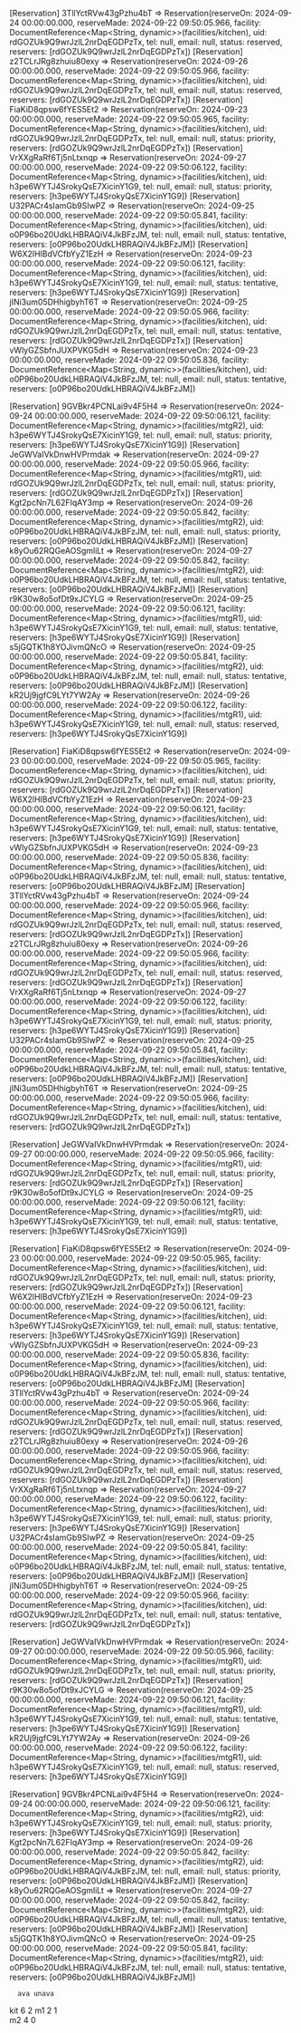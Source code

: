 [Reservation] 3TllYctRVw43gPzhu4bT => Reservation(reserveOn: 2024-09-24 00:00:00.000, reserveMade: 2024-09-22 09:50:05.966, facility: DocumentReference<Map<String, dynamic>>(facilities/kitchen), uid: rdGOZUk9Q9wrJzlL2nrDqEGDPzTx, tel: null, email: null, status: reserved, reservers: [rdGOZUk9Q9wrJzlL2nrDqEGDPzTx])
[Reservation] z2TCLrJRg8zhuiu80exy => Reservation(reserveOn: 2024-09-26 00:00:00.000, reserveMade: 2024-09-22 09:50:05.966, facility: DocumentReference<Map<String, dynamic>>(facilities/kitchen), uid: rdGOZUk9Q9wrJzlL2nrDqEGDPzTx, tel: null, email: null, status: reserved, reservers: [rdGOZUk9Q9wrJzlL2nrDqEGDPzTx])
[Reservation] FiaKiD8qpsw6fYES5Et2 => Reservation(reserveOn: 2024-09-23 00:00:00.000, reserveMade: 2024-09-22 09:50:05.965, facility: DocumentReference<Map<String, dynamic>>(facilities/kitchen), uid: rdGOZUk9Q9wrJzlL2nrDqEGDPzTx, tel: null, email: null, status: priority, reservers: [rdGOZUk9Q9wrJzlL2nrDqEGDPzTx])
[Reservation] VrXXgRaRf6Tj5nLtxnqp => Reservation(reserveOn: 2024-09-27 00:00:00.000, reserveMade: 2024-09-22 09:50:06.122, facility: DocumentReference<Map<String, dynamic>>(facilities/kitchen), uid: h3pe6WYTJ4SrokyQsE7XicinY1G9, tel: null, email: null, status: priority, reservers: [h3pe6WYTJ4SrokyQsE7XicinY1G9])
[Reservation] U32PACr4sIamGb9SIwPZ => Reservation(reserveOn: 2024-09-25 00:00:00.000, reserveMade: 2024-09-22 09:50:05.841, facility: DocumentReference<Map<String, dynamic>>(facilities/kitchen), uid: o0P96bo20UdkLHBRAQiV4JkBFzJM, tel: null, email: null, status: tentative, reservers: [o0P96bo20UdkLHBRAQiV4JkBFzJM])
[Reservation] W6X2lHIBdVCfbYyZ1EzH => Reservation(reserveOn: 2024-09-23 00:00:00.000, reserveMade: 2024-09-22 09:50:06.121, facility: DocumentReference<Map<String, dynamic>>(facilities/kitchen), uid: h3pe6WYTJ4SrokyQsE7XicinY1G9, tel: null, email: null, status: tentative, reservers: [h3pe6WYTJ4SrokyQsE7XicinY1G9])
[Reservation] jINi3um05DHhigbyhT6T => Reservation(reserveOn: 2024-09-25 00:00:00.000, reserveMade: 2024-09-22 09:50:05.966, facility: DocumentReference<Map<String, dynamic>>(facilities/kitchen), uid: rdGOZUk9Q9wrJzlL2nrDqEGDPzTx, tel: null, email: null, status: tentative, reservers: [rdGOZUk9Q9wrJzlL2nrDqEGDPzTx])
[Reservation] vWlyGZSbfnJUXPVKG5dH => Reservation(reserveOn: 2024-09-23 00:00:00.000, reserveMade: 2024-09-22 09:50:05.836, facility: DocumentReference<Map<String, dynamic>>(facilities/kitchen), uid: o0P96bo20UdkLHBRAQiV4JkBFzJM, tel: null, email: null, status: tentative, reservers: [o0P96bo20UdkLHBRAQiV4JkBFzJM])

[Reservation] 9GVBkr4PCNLai9v4F5H4 => Reservation(reserveOn: 2024-09-24 00:00:00.000, reserveMade: 2024-09-22 09:50:06.121, facility: DocumentReference<Map<String, dynamic>>(facilities/mtgR2), uid: h3pe6WYTJ4SrokyQsE7XicinY1G9, tel: null, email: null, status: priority, reservers: [h3pe6WYTJ4SrokyQsE7XicinY1G9])
[Reservation] JeGWVaIVkDnwHVPrmdak => Reservation(reserveOn: 2024-09-27 00:00:00.000, reserveMade: 2024-09-22 09:50:05.966, facility: DocumentReference<Map<String, dynamic>>(facilities/mtgR1), uid: rdGOZUk9Q9wrJzlL2nrDqEGDPzTx, tel: null, email: null, status: priority, reservers: [rdGOZUk9Q9wrJzlL2nrDqEGDPzTx])
[Reservation] Kgt2pcNn7L62FIqAY3mp => Reservation(reserveOn: 2024-09-26 00:00:00.000, reserveMade: 2024-09-22 09:50:05.842, facility: DocumentReference<Map<String, dynamic>>(facilities/mtgR2), uid: o0P96bo20UdkLHBRAQiV4JkBFzJM, tel: null, email: null, status: priority, reservers: [o0P96bo20UdkLHBRAQiV4JkBFzJM])
[Reservation] k8yOu62RQGeAOSgmliLt => Reservation(reserveOn: 2024-09-27 00:00:00.000, reserveMade: 2024-09-22 09:50:05.842, facility: DocumentReference<Map<String, dynamic>>(facilities/mtgR2), uid: o0P96bo20UdkLHBRAQiV4JkBFzJM, tel: null, email: null, status: tentative, reservers: [o0P96bo20UdkLHBRAQiV4JkBFzJM])
[Reservation] r9K30w8o5ofDt9xJCYLG => Reservation(reserveOn: 2024-09-25 00:00:00.000, reserveMade: 2024-09-22 09:50:06.121, facility: DocumentReference<Map<String, dynamic>>(facilities/mtgR1), uid: h3pe6WYTJ4SrokyQsE7XicinY1G9, tel: null, email: null, status: tentative, reservers: [h3pe6WYTJ4SrokyQsE7XicinY1G9])
[Reservation] s5jGQTK1h8YOJivmQNcO => Reservation(reserveOn: 2024-09-25 00:00:00.000, reserveMade: 2024-09-22 09:50:05.841, facility: DocumentReference<Map<String, dynamic>>(facilities/mtgR2), uid: o0P96bo20UdkLHBRAQiV4JkBFzJM, tel: null, email: null, status: tentative, reservers: [o0P96bo20UdkLHBRAQiV4JkBFzJM])
[Reservation] kR2Uj9jgfC9LYt7YW2Ay => Reservation(reserveOn: 2024-09-26 00:00:00.000, reserveMade: 2024-09-22 09:50:06.122, facility: DocumentReference<Map<String, dynamic>>(facilities/mtgR1), uid: h3pe6WYTJ4SrokyQsE7XicinY1G9, tel: null, email: null, status: reserved, reservers: [h3pe6WYTJ4SrokyQsE7XicinY1G9])


[Reservation] FiaKiD8qpsw6fYES5Et2 => Reservation(reserveOn: 2024-09-23 00:00:00.000, reserveMade: 2024-09-22 09:50:05.965, facility: DocumentReference<Map<String, dynamic>>(facilities/kitchen), uid: rdGOZUk9Q9wrJzlL2nrDqEGDPzTx, tel: null, email: null, status: priority, reservers: [rdGOZUk9Q9wrJzlL2nrDqEGDPzTx])
[Reservation] W6X2lHIBdVCfbYyZ1EzH => Reservation(reserveOn: 2024-09-23 00:00:00.000, reserveMade: 2024-09-22 09:50:06.121, facility: DocumentReference<Map<String, dynamic>>(facilities/kitchen), uid: h3pe6WYTJ4SrokyQsE7XicinY1G9, tel: null, email: null, status: tentative, reservers: [h3pe6WYTJ4SrokyQsE7XicinY1G9])
[Reservation] vWlyGZSbfnJUXPVKG5dH => Reservation(reserveOn: 2024-09-23 00:00:00.000, reserveMade: 2024-09-22 09:50:05.836, facility: DocumentReference<Map<String, dynamic>>(facilities/kitchen), uid: o0P96bo20UdkLHBRAQiV4JkBFzJM, tel: null, email: null, status: tentative, reservers: [o0P96bo20UdkLHBRAQiV4JkBFzJM]
[Reservation] 3TllYctRVw43gPzhu4bT => Reservation(reserveOn: 2024-09-24 00:00:00.000, reserveMade: 2024-09-22 09:50:05.966, facility: DocumentReference<Map<String, dynamic>>(facilities/kitchen), uid: rdGOZUk9Q9wrJzlL2nrDqEGDPzTx, tel: null, email: null, status: reserved, reservers: [rdGOZUk9Q9wrJzlL2nrDqEGDPzTx])
[Reservation] z2TCLrJRg8zhuiu80exy => Reservation(reserveOn: 2024-09-26 00:00:00.000, reserveMade: 2024-09-22 09:50:05.966, facility: DocumentReference<Map<String, dynamic>>(facilities/kitchen), uid: rdGOZUk9Q9wrJzlL2nrDqEGDPzTx, tel: null, email: null, status: reserved, reservers: [rdGOZUk9Q9wrJzlL2nrDqEGDPzTx])
[Reservation] VrXXgRaRf6Tj5nLtxnqp => Reservation(reserveOn: 2024-09-27 00:00:00.000, reserveMade: 2024-09-22 09:50:06.122, facility: DocumentReference<Map<String, dynamic>>(facilities/kitchen), uid: h3pe6WYTJ4SrokyQsE7XicinY1G9, tel: null, email: null, status: priority, reservers: [h3pe6WYTJ4SrokyQsE7XicinY1G9])
[Reservation] U32PACr4sIamGb9SIwPZ => Reservation(reserveOn: 2024-09-25 00:00:00.000, reserveMade: 2024-09-22 09:50:05.841, facility: DocumentReference<Map<String, dynamic>>(facilities/kitchen), uid: o0P96bo20UdkLHBRAQiV4JkBFzJM, tel: null, email: null, status: tentative, reservers: [o0P96bo20UdkLHBRAQiV4JkBFzJM])
[Reservation] jINi3um05DHhigbyhT6T => Reservation(reserveOn: 2024-09-25 00:00:00.000, reserveMade: 2024-09-22 09:50:05.966, facility: DocumentReference<Map<String, dynamic>>(facilities/kitchen), uid: rdGOZUk9Q9wrJzlL2nrDqEGDPzTx, tel: null, email: null, status: tentative, reservers: [rdGOZUk9Q9wrJzlL2nrDqEGDPzTx])

[Reservation] JeGWVaIVkDnwHVPrmdak => Reservation(reserveOn: 2024-09-27 00:00:00.000, reserveMade: 2024-09-22 09:50:05.966, facility: DocumentReference<Map<String, dynamic>>(facilities/mtgR1), uid: rdGOZUk9Q9wrJzlL2nrDqEGDPzTx, tel: null, email: null, status: priority, reservers: [rdGOZUk9Q9wrJzlL2nrDqEGDPzTx])
[Reservation] r9K30w8o5ofDt9xJCYLG => Reservation(reserveOn: 2024-09-25 00:00:00.000, reserveMade: 2024-09-22 09:50:06.121, facility: DocumentReference<Map<String, dynamic>>(facilities/mtgR1), uid: h3pe6WYTJ4SrokyQsE7XicinY1G9, tel: null, email: null, status: tentative, reservers: [h3pe6WYTJ4SrokyQsE7XicinY1G9])




[Reservation] FiaKiD8qpsw6fYES5Et2 => Reservation(reserveOn: 2024-09-23 00:00:00.000, reserveMade: 2024-09-22 09:50:05.965, facility: DocumentReference<Map<String, dynamic>>(facilities/kitchen), uid: rdGOZUk9Q9wrJzlL2nrDqEGDPzTx, tel: null, email: null, status: priority, reservers: [rdGOZUk9Q9wrJzlL2nrDqEGDPzTx])
[Reservation] W6X2lHIBdVCfbYyZ1EzH => Reservation(reserveOn: 2024-09-23 00:00:00.000, reserveMade: 2024-09-22 09:50:06.121, facility: DocumentReference<Map<String, dynamic>>(facilities/kitchen), uid: h3pe6WYTJ4SrokyQsE7XicinY1G9, tel: null, email: null, status: tentative, reservers: [h3pe6WYTJ4SrokyQsE7XicinY1G9])
[Reservation] vWlyGZSbfnJUXPVKG5dH => Reservation(reserveOn: 2024-09-23 00:00:00.000, reserveMade: 2024-09-22 09:50:05.836, facility: DocumentReference<Map<String, dynamic>>(facilities/kitchen), uid: o0P96bo20UdkLHBRAQiV4JkBFzJM, tel: null, email: null, status: tentative, reservers: [o0P96bo20UdkLHBRAQiV4JkBFzJM]
[Reservation] 3TllYctRVw43gPzhu4bT => Reservation(reserveOn: 2024-09-24 00:00:00.000, reserveMade: 2024-09-22 09:50:05.966, facility: DocumentReference<Map<String, dynamic>>(facilities/kitchen), uid: rdGOZUk9Q9wrJzlL2nrDqEGDPzTx, tel: null, email: null, status: reserved, reservers: [rdGOZUk9Q9wrJzlL2nrDqEGDPzTx])
[Reservation] z2TCLrJRg8zhuiu80exy => Reservation(reserveOn: 2024-09-26 00:00:00.000, reserveMade: 2024-09-22 09:50:05.966, facility: DocumentReference<Map<String, dynamic>>(facilities/kitchen), uid: rdGOZUk9Q9wrJzlL2nrDqEGDPzTx, tel: null, email: null, status: reserved, reservers: [rdGOZUk9Q9wrJzlL2nrDqEGDPzTx])
[Reservation] VrXXgRaRf6Tj5nLtxnqp => Reservation(reserveOn: 2024-09-27 00:00:00.000, reserveMade: 2024-09-22 09:50:06.122, facility: DocumentReference<Map<String, dynamic>>(facilities/kitchen), uid: h3pe6WYTJ4SrokyQsE7XicinY1G9, tel: null, email: null, status: priority, reservers: [h3pe6WYTJ4SrokyQsE7XicinY1G9])
[Reservation] U32PACr4sIamGb9SIwPZ => Reservation(reserveOn: 2024-09-25 00:00:00.000, reserveMade: 2024-09-22 09:50:05.841, facility: DocumentReference<Map<String, dynamic>>(facilities/kitchen), uid: o0P96bo20UdkLHBRAQiV4JkBFzJM, tel: null, email: null, status: tentative, reservers: [o0P96bo20UdkLHBRAQiV4JkBFzJM])
[Reservation] jINi3um05DHhigbyhT6T => Reservation(reserveOn: 2024-09-25 00:00:00.000, reserveMade: 2024-09-22 09:50:05.966, facility: DocumentReference<Map<String, dynamic>>(facilities/kitchen), uid: rdGOZUk9Q9wrJzlL2nrDqEGDPzTx, tel: null, email: null, status: tentative, reservers: [rdGOZUk9Q9wrJzlL2nrDqEGDPzTx])

[Reservation] JeGWVaIVkDnwHVPrmdak => Reservation(reserveOn: 2024-09-27 00:00:00.000, reserveMade: 2024-09-22 09:50:05.966, facility: DocumentReference<Map<String, dynamic>>(facilities/mtgR1), uid: rdGOZUk9Q9wrJzlL2nrDqEGDPzTx, tel: null, email: null, status: priority, reservers: [rdGOZUk9Q9wrJzlL2nrDqEGDPzTx])
[Reservation] r9K30w8o5ofDt9xJCYLG => Reservation(reserveOn: 2024-09-25 00:00:00.000, reserveMade: 2024-09-22 09:50:06.121, facility: DocumentReference<Map<String, dynamic>>(facilities/mtgR1), uid: h3pe6WYTJ4SrokyQsE7XicinY1G9, tel: null, email: null, status: tentative, reservers: [h3pe6WYTJ4SrokyQsE7XicinY1G9])
[Reservation] kR2Uj9jgfC9LYt7YW2Ay => Reservation(reserveOn: 2024-09-26 00:00:00.000, reserveMade: 2024-09-22 09:50:06.122, facility: DocumentReference<Map<String, dynamic>>(facilities/mtgR1), uid: h3pe6WYTJ4SrokyQsE7XicinY1G9, tel: null, email: null, status: reserved, reservers: [h3pe6WYTJ4SrokyQsE7XicinY1G9])

[Reservation] 9GVBkr4PCNLai9v4F5H4 => Reservation(reserveOn: 2024-09-24 00:00:00.000, reserveMade: 2024-09-22 09:50:06.121, facility: DocumentReference<Map<String, dynamic>>(facilities/mtgR2), uid: h3pe6WYTJ4SrokyQsE7XicinY1G9, tel: null, email: null, status: priority, reservers: [h3pe6WYTJ4SrokyQsE7XicinY1G9])
[Reservation] Kgt2pcNn7L62FIqAY3mp => Reservation(reserveOn: 2024-09-26 00:00:00.000, reserveMade: 2024-09-22 09:50:05.842, facility: DocumentReference<Map<String, dynamic>>(facilities/mtgR2), uid: o0P96bo20UdkLHBRAQiV4JkBFzJM, tel: null, email: null, status: priority, reservers: [o0P96bo20UdkLHBRAQiV4JkBFzJM])
[Reservation] k8yOu62RQGeAOSgmliLt => Reservation(reserveOn: 2024-09-27 00:00:00.000, reserveMade: 2024-09-22 09:50:05.842, facility: DocumentReference<Map<String, dynamic>>(facilities/mtgR2), uid: o0P96bo20UdkLHBRAQiV4JkBFzJM, tel: null, email: null, status: tentative, reservers: [o0P96bo20UdkLHBRAQiV4JkBFzJM])
[Reservation] s5jGQTK1h8YOJivmQNcO => Reservation(reserveOn: 2024-09-25 00:00:00.000, reserveMade: 2024-09-22 09:50:05.841, facility: DocumentReference<Map<String, dynamic>>(facilities/mtgR2), uid: o0P96bo20UdkLHBRAQiV4JkBFzJM, tel: null, email: null, status: tentative, reservers: [o0P96bo20UdkLHBRAQiV4JkBFzJM])


      ava unava
kit   6   2
m1    2   1  
m2    4   0 